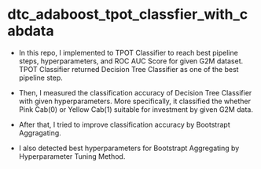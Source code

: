 # dtc_adaboost_tpot_classfier_with_cabdata

* In this repo, I implemented to TPOT Classifier to reach best pipeline steps, hyperparameters, and ROC AUC Score for given G2M dataset. TPOT Classifier returned Decision Tree Classifier as one of the best pipeline step. 


* Then, I measured the classification accuracy of Decision Tree Classifier with given hyperparameters. More specifically, it classified the whether Pink Cab(0) or Yellow Cab(1) suitable for investment by given G2M data. 


* After that, I tried to improve classification accuracy by Bootstrapt Aggragating.


* I also detected best hyperparameters for  Bootstrapt Aggregating by Hyperparameter Tuning Method.
